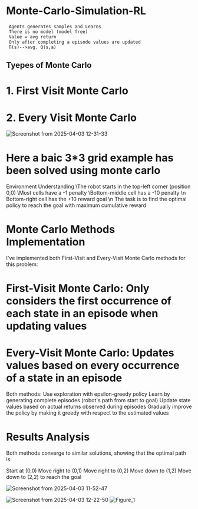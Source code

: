 # Monte-Carlo-Simulation-RL 
     Agents generates samples and Learns​
     There is no model (model free)​
     Value = avg return​
     Only after completing a episode values are updated ​
     Π(s)-->avg. Q(s,a)
## Tyepes of Monte Carlo 
# 1. First Visit Monte Carlo 
# 2. Every Visit Monte Carlo 

 ![Screenshot from 2025-04-03 12-31-33](https://github.com/user-attachments/assets/c4b1413c-8221-4f64-b605-586e2ad7baed)


# Here a baic 3*3 grid example has been solved using monte carlo 
Environment Understanding
  \\The robot starts in the top-left corner (position 0,0)
  \\Most cells have a -1 penalty
  \Bottom-middle cell has a -10 penalty
  \\n Bottom-right cell has the +10 reward goal
  \n The task is to find the optimal policy to reach the goal with maximum cumulative reward

# Monte Carlo Methods Implementation
I've implemented both First-Visit and Every-Visit Monte Carlo methods for this problem:

# First-Visit Monte Carlo: Only considers the first occurrence of each state in an episode when updating values
# Every-Visit Monte Carlo: Updates values based on every occurrence of a state in an episode

Both methods:
 Use exploration with epsilon-greedy policy
 Learn by generating complete episodes (robot's path from start to goal)
 Update state values based on actual returns observed during episodes
 Gradually improve the policy by making it greedy with respect to the estimated values

# Results Analysis
Both methods converge to similar solutions, showing that the optimal path is: 
  
  Start at (0,0)
  Move right to (0,1)
  Move right to (0,2)
  Move down to (1,2)
  Move down to (2,2) to reach the goal

![Screenshot from 2025-04-03 11-52-47](https://github.com/user-attachments/assets/61c86ae7-76c6-4b44-84e5-62ea4ffd8f46)


![Screenshot from 2025-04-03 12-22-50](https://github.com/user-attachments/assets/8b3cf8af-786e-4eb4-bf77-5fdc631b2bd5)
![Figure_1](https://github.com/user-attachments/assets/be2f286f-0a5a-495e-8e09-5c8db948255d)
